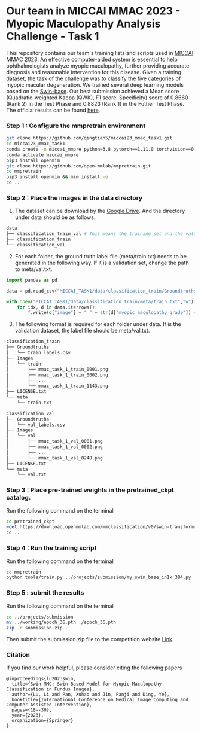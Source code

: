 # Our team in MICCAI MMAC 2023 - Myopic Maculopathy Analysis Challenge - Task 1 
This repository contains our team's training lists and scripts used in [MICCAI MMAC 2023](https://codalab.lisn.upsaclay.fr/competitions/12441). An effective computer-aided system is essential to help ophthalmologists analyze myopic maculopathy, further providing accurate diagnosis and reasonable intervention for this disease. Given a training dataset, the task of the challenge was to classify the five categories of myopic macular degeneration. We trained several deep learning models based on the [Swin-base](https://github.com/microsoft/Swin-Transformer). Our best submission achieved a Mean score (Quadratic-weighted Kappa (QWK), F1 score, Specificity) score of 0.8660 (Rank 2) in the Test Phase and 0.8823 (Rank 1) in the Futher Test Phase. The official results can be found [here](https://codalab.lisn.upsaclay.fr/competitions/12441#results).



### Step 1 : Configure the mmpretrain environment

```bash
git clone https://github.com/qingtian5/miccai23_mmac_task1.git
cd miccai23_mmac_task1
conda create -n miccai_mmpre python=3.8 pytorch==1.11.0 torchvision==0.12.0 cudatoolkit=11.3 -c pytorch -y
conda activate miccai_mmpre
pip3 install openmim
git clone https://github.com/open-mmlab/mmpretrain.git
cd mmpretrain
pip3 install openmim && mim install -e .
cd ..
```

### Step 2 : Place the images in the data directory

1. The dataset can be download by the [Google Drive](https://drive.google.com/drive/folders/1Mcq8c8z33APGPGXPc83QZTMf6xDdIH2C). And the directory under data should be as follows.

```bash
data
├── classification_train_val # This means the training set and the validation set are put together 
├── classification_train
└── classification_val
```

2. For each folder, the ground truth label file (meta/train.txt) needs to be generated in the following way. If it is a validation set, change the path to meta/val.txt.

```python
import pandas as pd

data = pd.read_csv("MICCAI_TASK1/data/classification_train/Groundtruths/train_labels.csv")

with open("MICCAI_TASK1/data/classification_train/meta/train.txt","w") as f:
    for idx, d in data.iterrows():
        f.write(d["image"] + " " + str(d["myopic_maculopathy_grade"]) + "\n")
```

3. The following format is required for each folder under data. If is the validation dataset, the label file should be meta/val.txt. 

```bash
classification_train
├── Groundtruths
│   └── train_labels.csv
├── Images
│   └── train
│       ├── mmac_task_1_train_0001.png
│       ├── mmac_task_1_train_0002.png
│       ├── ...
│       └── mmac_task_1_train_1143.png
├── LICENSE.txt
└── meta
    └── train.txt
```

```bash
classification_val
├── Groundtruths
│   └── val_labels.csv
├── Images
│   └── val
│       ├── mmac_task_1_val_0001.png
│       ├── mmac_task_1_val_0002.png
│       ├── ...
│       └── mmac_task_1_val_0248.png
├── LICENSE.txt
└── meta
    └── val.txt
```

### Step 3 : Place pre-trained weights in the pretrained_ckpt catalog.

Run the following command on the terminal

```bash
cd pretrained_ckpt
wget https://download.openmmlab.com/mmclassification/v0/swin-transformer/convert/swin_base_patch4_window7_224_22kto1k-f967f799.pth
cd ..
```

### Step 4 : Run the training script

Run the following command on the terminal

```bash
cd mmpretrain
python tools/train.py ../projects/submission/my_swin_base_in1k_384.py
```

### Step 5 : submit the results

Run the following command on the terminal

```bash
cd ../projects/submission
mv ../working/epoch_36.pth ./epoch_36.pth
zip -r submission.zip .
```

Then submit the submission.zip file to the competition website [Link](https://codalab.lisn.upsaclay.fr/competitions/12441#participate).


### Citation

If you find our work helpful, please consider citing the following papers

```
@inproceedings{lu2023swin,
  title={Swin-MMC: Swin-Based Model for Myopic Maculopathy Classification in Fundus Images},
  author={Lu, Li and Pan, Xuhao and Jin, Panji and Ding, Ye},
  booktitle={International Conference on Medical Image Computing and Computer-Assisted Intervention},
  pages={18--30},
  year={2023},
  organization={Springer}
}
```

